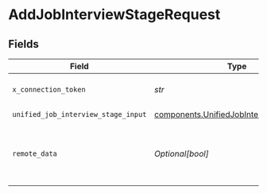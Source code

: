 # AddJobInterviewStageRequest


## Fields

| Field                                                                                                | Type                                                                                                 | Required                                                                                             | Description                                                                                          |
| ---------------------------------------------------------------------------------------------------- | ---------------------------------------------------------------------------------------------------- | ---------------------------------------------------------------------------------------------------- | ---------------------------------------------------------------------------------------------------- |
| `x_connection_token`                                                                                 | *str*                                                                                                | :heavy_check_mark:                                                                                   | The connection token                                                                                 |
| `unified_job_interview_stage_input`                                                                  | [components.UnifiedJobInterviewStageInput](../../models/components/unifiedjobinterviewstageinput.md) | :heavy_check_mark:                                                                                   | N/A                                                                                                  |
| `remote_data`                                                                                        | *Optional[bool]*                                                                                     | :heavy_minus_sign:                                                                                   | Set to true to include data from the original Ats software.                                          |